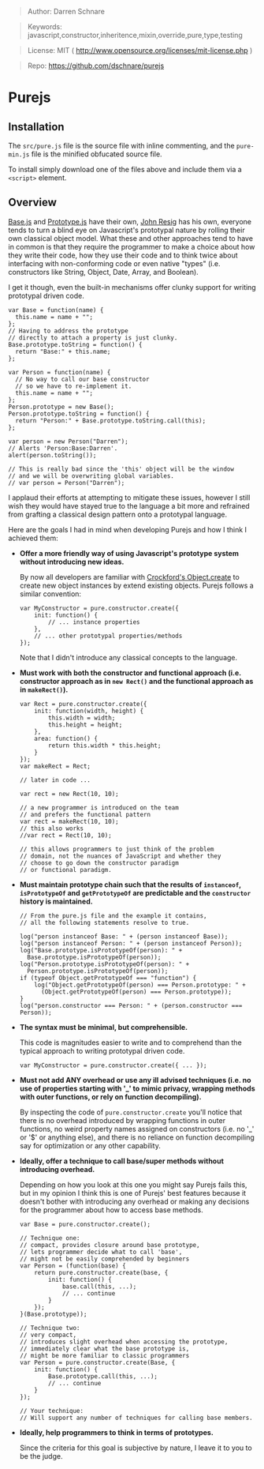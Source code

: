 >   Author: Darren Schnare

>   Keywords: javascript,constructor,inheritence,mixin,override,pure,type,testing

>   License: MIT ( http://www.opensource.org/licenses/mit-license.php )

>   Repo: https://github.com/dschnare/purejs


Purejs
====================


Installation
--------------------

The `src/pure.js` file is the source file with inline commenting, and the `pure-min.js` file is the minified obfucated source file.

To install simply download one of the files above and include them via a `<script>` element.



Overview
--------------------

[Base.js](http://code.google.com/p/base2/source/browse/trunk/src/base2/Base.js) and [Prototype.js](http://www.prototypejs.org/learn/class-inheritance) have their own, [John Resig](http://ejohn.org/blog/simple-javascript-inheritance/) has his own, everyone tends to turn a blind eye on Javascript's prototypal nature by rolling their own classical object model. What these and other approaches tend to have in common is that they require the programmer to make a choice about how they write their code, how they use their code and to think twice about interfacing with non-conforming code or even native "types" (i.e. constructors like String, Object, Date, Array, and Boolean).

I get it though, even the built-in mechanisms offer clunky support for writing prototypal driven code.

    var Base = function(name) {
      this.name = name + "";
    };
    // Having to address the prototype
    // directly to attach a property is just clunky.
    Base.prototype.toString = function() {
      return "Base:" + this.name;
    };

    var Person = function(name) {
      // No way to call our base constructor
      // so we have to re-implement it.
      this.name = name + "";
    };
    Person.prototype = new Base();
    Person.prototype.toString = function() {
      return "Person:" + Base.prototype.toString.call(this);
    };

    var person = new Person("Darren");
    // Alerts 'Person:Base:Darren'.
    alert(person.toString());

    // This is really bad since the 'this' object will be the window
    // and we will be overwriting global variables.
    // var person = Person("Darren");

I applaud their efforts at attempting to mitigate these issues, however I still wish they would have stayed true to the language a bit more and refrained from grafting a classical design pattern onto a prototypal language.

Here are the goals I had in mind when developing Purejs and how I think I achieved them:

+   **Offer a more friendly way of using Javascript's prototype system without introducing new ideas.**

    By now all developers are familiar with [Crockford's Object.create](http://javascript.crockford.com/prototypal.html) to create new object instances by extend existing objects. Purejs follows a similar convention:

        var MyConstructor = pure.constructor.create({
            init: function() {
                // ... instance properties
            },
            // ... other prototypal properties/methods
        });

    Note that I didn't introduce any classical concepts to the language.

+   **Must work with both the constructor and functional approach (i.e. constructor approach as in `new Rect()` and the functional approach as in `makeRect()`).**

        var Rect = pure.constructor.create({
            init: function(width, height) {
                this.width = width;
                this.height = height;
            },
            area: function() {
                return this.width * this.height;
            }
        });
        var makeRect = Rect;

        // later in code ...

        var rect = new Rect(10, 10);

        // a new programmer is introduced on the team
        // and prefers the functional pattern
        var rect = makeRect(10, 10);
        // this also works
        //var rect = Rect(10, 10);

        // this allows programmers to just think of the problem
        // domain, not the nuances of JavaScript and whether they
        // choose to go down the constructor paradigm
        // or functional paradigm.

+   **Must maintain prototype chain such that the results of `instanceof`, `isPrototypeOf` and `getPrototypeOf` are predictable and the `constructor` history is maintained.**

        // From the pure.js file and the example it contains,
        // all the following statements resolve to true.

        log("person instanceof Base: " + (person instanceof Base));
        log("person instanceof Person: " + (person instanceof Person));
        log("Base.prototype.isPrototypeOf(person): " +
          Base.prototype.isPrototypeOf(person));
        log("Person.prototype.isPrototypeOf(person): " +
          Person.prototype.isPrototypeOf(person));
        if (typeof Object.getPrototypeOf === "function") {
            log("Object.getPrototypeOf(person) === Person.prototype: " +
              (Object.getPrototypeOf(person) === Person.prototype));
        }
        log("person.constructor === Person: " + (person.constructor === Person));

+   **The syntax must be minimal, but comprehensible.**

    This code is magnitudes easier to write and to comprehend than the typical
    approach to writing prototypal driven code.

        var MyConstructor = pure.constructor.create({ ... });

+   **Must not add ANY overhead or use any ill advised techniques (i.e. no use of properties starting with '_' to mimic privacy, wrapping methods with outer functions, or rely on function decompiling).**

    By inspecting the code of `pure.constructor.create` you'll notice that there is no overhead introduced by wrapping functions in outer functions, no weird property names assigned on constructors (i.e. no '_' or '$' or anything else), and there is no reliance on function decompiling say for optimization or any other capability.

+   **Ideally, offer a technique to call base/super methods without introducing overhead.**

    Depending on how you look at this one you might say Purejs fails this, but in my opinion I think this is one of Purejs' best features because it doesn't bother with introducing any overhead or making any decisions for the programmer about how to access base methods.

        var Base = pure.constructor.create();

        // Technique one:
        // compact, provides closure around base prototype,
        // lets programmer decide what to call 'base',
        // might not be easily comprehended by beginners
        var Person = (function(base) {
            return pure.constructor.create(base, {
                init: function() {
                    base.call(this, ...);
                    // ... continue
                }
            });
        }(Base.prototype));

        // Technique two:
        // very compact,
        // introduces slight overhead when accessing the prototype,
        // immediately clear what the base prototype is,
        // might be more familiar to classic programmers
        var Person = pure.constructor.create(Base, {
            init: function() {
                Base.prototype.call(this, ...);
                // ... continue
            }
        });

        // Your technique:
        // Will support any number of techniques for calling base members.

+   **Ideally, help programmers to think in terms of prototypes.**

    Since the criteria for this goal is subjective by nature, I leave it to you to be the judge.